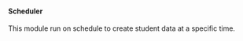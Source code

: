 
#### Scheduler
<!--  installed apscheduler -->
This module run on schedule to create student data at a specific time.

